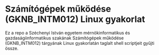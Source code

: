 # Számítógépek működése (GKNB_INTM012) Linux gyakorlat
Ez a repo a Széchenyi István egyetem mérnökinformatikus és gazdaságiinformatikus szakának Számítógépek működése (GKNB_INTM012) tárgyának Linux gyakorlatán taglalt shell scriptjeit gyűjti össze. 
